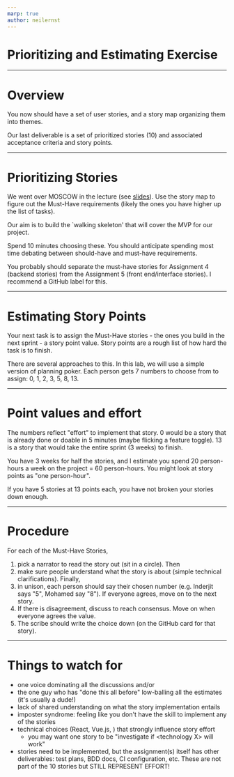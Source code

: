 ```yaml
---
marp: true
author: neilernst
---
```


# Prioritizing and Estimating Exercise

----
# Overview
You now should have a set of user stories, and a story map organizing them into themes. 

Our last deliverable is a set of prioritized stories (10) and associated acceptance criteria and story points.

----
# Prioritizing Stories
We went over MOSCOW in the lecture (see [slides](../modules/analyze/Requirements_prioritization.pdf)). Use the story map to figure out the Must-Have requirements (likely the ones you have higher up the list of tasks). 

Our aim is to build the `walking skeleton' that will cover the MVP for our project.

Spend 10 minutes choosing these. You should anticipate spending most time debating between should-have and must-have requirements.

You probably should separate the must-have stories for Assignment 4 (backend stories) from the Assignment 5 (front end/interface stories). I recommend a GitHub label for this. 

----
# Estimating Story Points
Your next task is to assign the Must-Have stories - the ones you build in the next sprint - a story point value. Story points are a rough list of how hard the task is to finish. 

There are several approaches to this. In this lab, we will use a simple version of planning poker. Each person gets 7 numbers to choose from to assign: 0, 1, 2, 3, 5, 8, 13.

----
# Point values and effort

The numbers reflect "effort" to implement that story. 0 would be a story that is already done or doable in 5 minutes (maybe flicking a feature toggle). 13 is a story that would take the entire sprint (3 weeks) to finish. 

You have 3 weeks for half the stories, and I estimate you spend 20 person-hours a week on the project = 60 person-hours. You might look at story points as "one person-hour". 

If you have 5 stories at 13 points each, you have not broken your stories down enough.

----
# Procedure

For each of the Must-Have Stories, 
1. pick a narrator to read the story out (sit in a circle). Then 
2. make sure people understand what the story is about (simple technical clarifications). Finally, 
3. in unison, each person should say their chosen number (e.g. Inderjit says "5", Mohamed say "8"). If everyone agrees, move on to the next story.
4. If there is disagreement, discuss to reach consensus. Move on when everyone agrees the value.
5. The scribe should write the choice down (on the GitHub card for that story). 

----
# Things to watch for
- one voice dominating all the discussions and/or
- the one guy who has "done this all before" low-balling all the estimates (it's usually a dude!)
- lack of shared understanding on what the story implementation entails
- imposter syndrome: feeling like you don't have the skill to implement any of the stories
- technical choices (React, Vue.js, ) that strongly influence story effort
  - you may want one story to be "investigate if \<technology X\> will work"
- stories need to be implemented, but the assignment(s) itself has other deliverables: test plans, BDD docs, CI configuration, etc. These are not part of the 10 stories but STILL REPRESENT EFFORT!